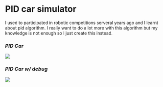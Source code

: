 # PID car simulator
I used to participated in robotic competitions serveral years ago and I learnt about pid algorithm.
I really want to do a lot more with this algorithm but my knowledge is not enough so I just create this instead.



<!-- https://user-images.githubusercontent.com/68010275/175910885-4e553675-5ced-493a-84be-5d449cd8ea18.mp4 -->

<h3><i>PID Car</i></h3>
<img src="https://user-images.githubusercontent.com/68010275/176211568-e0b61f76-09e8-48ee-b329-f57ab7a1646f.gif">

<h3><i>PID Car w/ debug</i></h3>
<img src="https://user-images.githubusercontent.com/68010275/176211579-45df970b-770f-47a5-979f-cd4ee1183335.gif">

